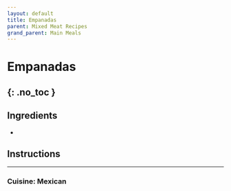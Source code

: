 ```yaml
---
layout: default
title: Empanadas
parent: Mixed Meat Recipes
grand_parent: Main Meals
---
```


# Empanadas
{: .no_toc }
---

## Ingredients
<ul>
	<li></li>
</ul>

## Instructions


--- 

### Cuisine: Mexican